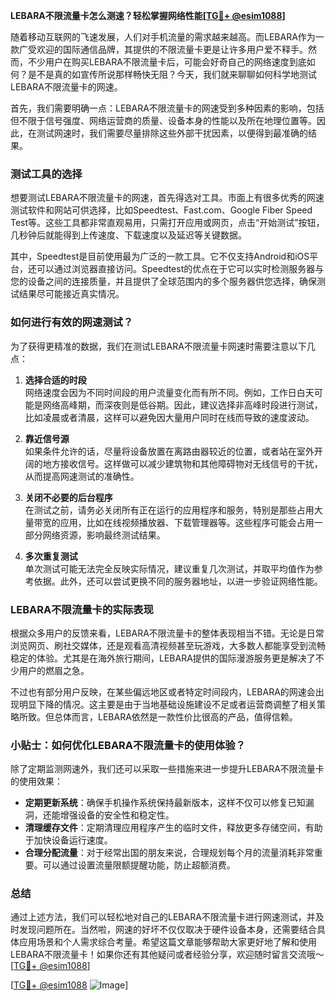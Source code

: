 **LEBARA不限流量卡怎么测速？轻松掌握网络性能[[TG💪+ @esim1088](https://t.me/s/esim1088)]**

随着移动互联网的飞速发展，人们对手机流量的需求越来越高。而LEBARA作为一款广受欢迎的国际通信品牌，其提供的不限流量卡更是让许多用户爱不释手。然而，不少用户在购买LEBARA不限流量卡后，可能会好奇自己的网络速度到底如何？是不是真的如宣传所说那样畅快无阻？今天，我们就来聊聊如何科学地测试LEBARA不限流量卡的网速。

首先，我们需要明确一点：LEBARA不限流量卡的网速受到多种因素的影响，包括但不限于信号强度、网络运营商的质量、设备本身的性能以及所在地理位置等。因此，在测试网速时，我们需要尽量排除这些外部干扰因素，以便得到最准确的结果。

### 测试工具的选择

想要测试LEBARA不限流量卡的网速，首先得选对工具。市面上有很多优秀的网速测试软件和网站可供选择，比如Speedtest、Fast.com、Google Fiber Speed Test等。这些工具都非常直观易用，只需打开应用或网页，点击“开始测试”按钮，几秒钟后就能得到上传速度、下载速度以及延迟等关键数据。

其中，Speedtest是目前使用最为广泛的一款工具。它不仅支持Android和iOS平台，还可以通过浏览器直接访问。Speedtest的优点在于它可以实时检测服务器与您的设备之间的连接质量，并且提供了全球范围内的多个服务器供您选择，确保测试结果尽可能接近真实情况。

### 如何进行有效的网速测试？

为了获得更精准的数据，我们在测试LEBARA不限流量卡网速时需要注意以下几点：

1. **选择合适的时段**  
   网络速度会因为不同时间段的用户流量变化而有所不同。例如，工作日白天可能是网络高峰期，而深夜则是低谷期。因此，建议选择非高峰时段进行测试，比如凌晨或者清晨，这样可以避免因大量用户同时在线而导致的速度波动。

2. **靠近信号源**  
   如果条件允许的话，尽量将设备放置在离路由器较近的位置，或者站在室外开阔的地方接收信号。这样做可以减少建筑物和其他障碍物对无线信号的干扰，从而提高网速测试的准确性。

3. **关闭不必要的后台程序**  
   在测试之前，请务必关闭所有正在运行的应用程序和服务，特别是那些占用大量带宽的应用，比如在线视频播放器、下载管理器等。这些程序可能会占用一部分网络资源，影响最终测试结果。

4. **多次重复测试**  
   单次测试可能无法完全反映实际情况，建议重复几次测试，并取平均值作为参考依据。此外，还可以尝试更换不同的服务器地址，以进一步验证网络性能。

### LEBARA不限流量卡的实际表现

根据众多用户的反馈来看，LEBARA不限流量卡的整体表现相当不错。无论是日常浏览网页、刷社交媒体，还是观看高清视频甚至玩游戏，大多数人都能享受到流畅稳定的体验。尤其是在海外旅行期间，LEBARA提供的国际漫游服务更是解决了不少用户的燃眉之急。

不过也有部分用户反映，在某些偏远地区或者特定时间段内，LEBARA的网速会出现明显下降的情况。这主要是由于当地基础设施建设不足或者运营商调整了相关策略所致。但总体而言，LEBARA依然是一款性价比很高的产品，值得信赖。

### 小贴士：如何优化LEBARA不限流量卡的使用体验？

除了定期监测网速外，我们还可以采取一些措施来进一步提升LEBARA不限流量卡的使用效果：

- **定期更新系统**：确保手机操作系统保持最新版本，这样不仅可以修复已知漏洞，还能增强设备的安全性和稳定性。
- **清理缓存文件**：定期清理应用程序产生的临时文件，释放更多存储空间，有助于加快设备运行速度。
- **合理分配流量**：对于经常出国的朋友来说，合理规划每个月的流量消耗非常重要。可以通过设置流量限额提醒功能，防止超额消费。

### 总结

通过上述方法，我们可以轻松地对自己的LEBARA不限流量卡进行网速测试，并及时发现问题所在。当然啦，网速的好坏不仅仅取决于硬件设备本身，还需要结合具体应用场景和个人需求综合考量。希望这篇文章能够帮助大家更好地了解和使用LEBARA不限流量卡！如果你还有其他疑问或者经验分享，欢迎随时留言交流哦～[[TG💪+ @esim1088](https://t.me/s/esim1088)]

[[TG💪+ @esim1088](https://t.me/s/esim1088) ![Image](https://i.postimg.cc/4NQfJmqS/Snipaste-2025-05-13-00-14-12.png)]